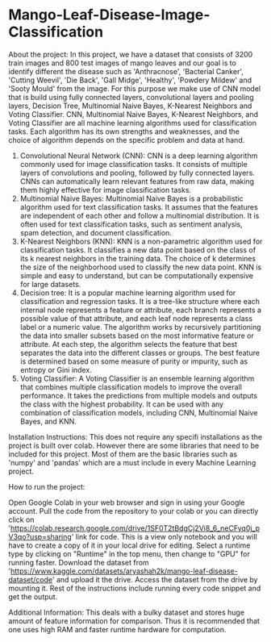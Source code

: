 # Mango-Leaf-Disease-Image-Classification
About the project: In this project, we have a dataset that consists of 3200 train images and 800 test images of mango leaves and our goal is to identify different the disease such as 'Anthracnose',  'Bacterial Canker',  'Cutting Weevil',  'Die Back',  'Gall Midge',  'Healthy',  'Powdery Mildew' and 'Sooty Mould' from the image. For this purpose we make use of CNN model that is build using fully connected layers, convolutional layers and pooling layers, Decision Tree, Multinomial Naive Bayes, K-Nearest Neighbors and Voting Classifier. CNN, Multinomial Naive Bayes, K-Nearest Neighbors, and Voting Classifier are all machine learning algorithms used for classification tasks. Each algorithm has its own strengths and weaknesses, and the choice of algorithm depends on the specific problem and data at hand.
1. Convolutional Neural Network (CNN):
CNN is a deep learning algorithm commonly used for image classification tasks. It consists of multiple layers of convolutions and pooling, followed by fully connected layers. CNNs can automatically learn relevant features from raw data, making them highly effective for image classification tasks.
2. Multinomial Naive Bayes:
Multinomial Naive Bayes is a probabilistic algorithm used for text classification tasks. It assumes that the features are independent of each other and follow a multinomial distribution. It is often used for text classification tasks, such as sentiment analysis, spam detection, and document classification.
3. K-Nearest Neighbors (KNN):
KNN is a non-parametric algorithm used for classification tasks. It classifies a new data point based on the class of its k nearest neighbors in the training data. The choice of k determines the size of the neighborhood used to classify the new data point. KNN is simple and easy to understand, but can be computationally expensive for large datasets.
4. Decision tree: 
It is a popular machine learning algorithm used for classification and regression tasks. It is a tree-like structure where each internal node represents a feature or attribute, each branch represents a possible value of that attribute, and each leaf node represents a class label or a numeric value. The algorithm works by recursively partitioning the data into smaller subsets based on the most informative feature or attribute. At each step, the algorithm selects the feature that best separates the data into the different classes or groups. The best feature is determined based on some measure of purity or impurity, such as entropy or Gini index.
6. Voting Classifier:
A Voting Classifier is an ensemble learning algorithm that combines multiple classification models to improve the overall performance. It takes the predictions from multiple models and outputs the class with the highest probability. It can be used with any combination of classification models, including CNN, Multinomial Naive Bayes, and KNN.

Installation Instructions: This does not require any specifi installations as the project is built over colab. However there are some libraries that need to be included for this project. Most of them are the basic libraries such as 'numpy' and 'pandas' which are a must include in every Machine Learning project.

How to run the project:

Open Google Colab in your web browser and sign in using your Google account.
Pull the code from the repository to your colab or you can directly click on 'https://colab.research.google.com/drive/1SF0T2tBdgCj2Vi8_6_neCFyq0j_pV3qo?usp=sharing' link for code. This is a view only notebook and you will have to create a copy of it in your local drive for editing.
Select a runtime type by clicking on "Runtime" in the top menu, then change to "GPU" for running faster.
Download the dataset from 'https://www.kaggle.com/datasets/aryashah2k/mango-leaf-disease-dataset/code' and upload it the drive.
Access the dataset from the drive by mounting it.
Rest of the instructions include running every code snippet and get the output.

Additional Information: This deals with a bulky dataset and stores huge amount of feature information for comparison. Thus it is recommended that one uses high RAM and faster runtime hardware for computation.
